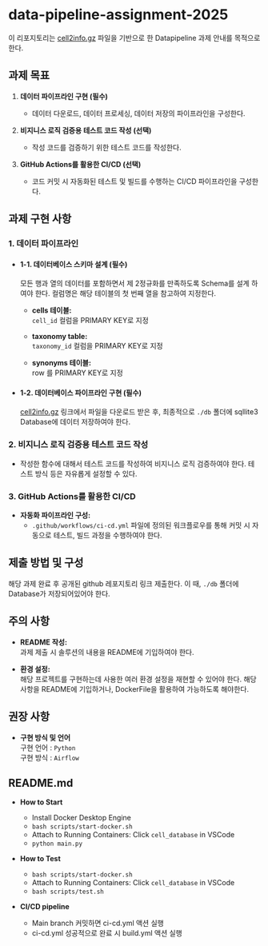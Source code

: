 # data-pipeline-assignment-2025

이 리포지토리는 [cell2info.gz](https://ftp.ncbi.nlm.nih.gov/pubchem/Target/cell2info.gz) 파일을 기반으로 한 Datapipeline 과제 안내를 목적으로 한다.

## 과제 목표

1. **데이터 파이프라인 구현 (필수)**  
   - 데이터 다운로드, 데이터 프로세싱, 데이터 저장의 파이프라인을 구성한다.

2. **비지니스 로직 검증용 테스트 코드 작성 (선택)**  
   - 작성 코드를 검증하기 위한 테스트 코드를 작성한다.

3. **GitHub Actions를 활용한 CI/CD (선택)**  
   - 코드 커밋 시 자동화된 테스트 및 빌드를 수행하는 CI/CD 파이프라인을 구성한다.


## 과제 구현 사항

### 1. 데이터 파이프라인

- #### 1-1. 데이터베이스 스키마 설계 (필수)
  모든 행과 열의 데이터를 포함하면서 제 2정규화를 만족하도록 Schema를 설계 하여야 한다. 컬럼명은 해당 테이블의 첫 번째 열을 참고하여 지정한다.

  - **cells 테이블:**  
    `cell_id` 컬럼을 PRIMARY KEY로 지정

  - **taxonomy table:**  
    `taxonomy_id` 컬럼을 PRIMARY KEY로 지정

  - **synonyms 테이블:**  
    row 를 PRIMARY KEY로 지정

- #### 1-2. 데이터베이스 파이프라인 구현 (필수)
  [cell2info.gz](https://ftp.ncbi.nlm.nih.gov/pubchem/Target/cell2info.gz) 링크에서 파일을 다운로드 받은 후, 최종적으로 `./db` 폴더에 sqllite3 Database에 데이터 저장하여야 한다.


### 2. 비지니스 로직 검증용 테스트 코드 작성 

- 작성한 함수에 대해서 테스트 코드를 작성하여 비지니스 로직 검증하여야 한다. 테스트 방식 등은 자유롭게 설정할 수 있다.

### 3. GitHub Actions를 활용한 CI/CD

- **자동화 파이프라인 구성:**  
  - `.github/workflows/ci-cd.yml` 파일에 정의된 워크플로우를 통해 커밋 시 자동으로 테스트, 빌드 과정을 수행하여야 한다.



## 제출 방법 및 구성

해당 과제 완료 후 공개된 github 레포지토리 링크 제출한다. 이 때, `./db` 폴더에 Database가 저장되어있어야 한다.



## 주의 사항
- **README 작성:**  
  과제 제출 시 솔루션의 내용을 README에 기입하여야 한다.

- **환경 설정:**  
  해당 프로젝트를 구현하는데 사용한 여러 환경 설정을 재현할 수 있어야 한다. 해당 사항을 README에 기입하거나, DockerFile을 활용하여 가능하도록 해야한다.


## 권장 사항

- **구현 방식 및 언어**  
  구현 언어 : `Python`  
  구현 방식 : `Airflow`

## README.md

- **How to Start**
  - Install Docker Desktop Engine
  - `bash scripts/start-docker.sh`
  - Attach to Running Containers: Click `cell_database` in VSCode
  - `python main.py`

- **How to Test**  
  - `bash scripts/start-docker.sh`
  - Attach to Running Containers: Click `cell_database` in VSCode
  - `bash scripts/test.sh`

- **CI/CD pipeline**  
  - Main branch 커밋하면 ci-cd.yml 액션 실행
  - ci-cd.yml 성공적으로 완료 시 build.yml 액션 실행